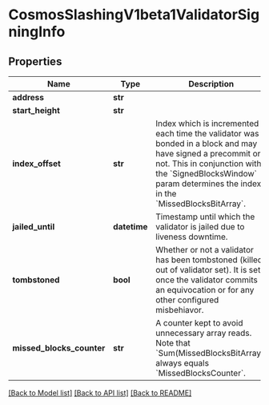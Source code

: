 # CosmosSlashingV1beta1ValidatorSigningInfo

## Properties
Name | Type | Description | Notes
------------ | ------------- | ------------- | -------------
**address** | **str** |  | [optional] 
**start_height** | **str** |  | [optional] 
**index_offset** | **str** | Index which is incremented each time the validator was a bonded in a block and may have signed a precommit or not. This in conjunction with the &#x60;SignedBlocksWindow&#x60; param determines the index in the &#x60;MissedBlocksBitArray&#x60;. | [optional] 
**jailed_until** | **datetime** | Timestamp until which the validator is jailed due to liveness downtime. | [optional] 
**tombstoned** | **bool** | Whether or not a validator has been tombstoned (killed out of validator set). It is set once the validator commits an equivocation or for any other configured misbehiavor. | [optional] 
**missed_blocks_counter** | **str** | A counter kept to avoid unnecessary array reads. Note that &#x60;Sum(MissedBlocksBitArray)&#x60; always equals &#x60;MissedBlocksCounter&#x60;. | [optional] 

[[Back to Model list]](../README.md#documentation-for-models) [[Back to API list]](../README.md#documentation-for-api-endpoints) [[Back to README]](../README.md)

